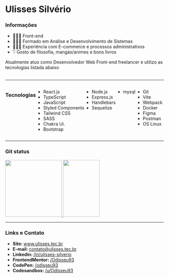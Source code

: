# Ulisses Silvério

<div>
	<h3>Informações</h3>
	 <ul>
	  <li>👨🏽‍💻️  Front-end</li>
	  <li>👨🏽‍🎓️  Formado em Análise e Desenvolvimento de Sistemas</li>
	  <li>👨🏽‍💼️  Experiência com E-commerce e processos administrativos</li>	
	  <li>❔  Gosto de filosofia, mangás/animes e bons livros</li>
	 </ul>
<p>Atualmente atuo como Desenvolvedor Web Front-end freelancer e utilizo as tecnologias listada abaixo <br/></br>

---

<div class="technologies" style="display: flex;">
	<h3>Tecnologias</h3>
	<ul class="front-end">
		<li>React.js</li>
		<li>TypeScript</li>
		<li>JavaScript</li>		 
		<li>Styled Components</li>	 
		<li>Tailwind CSS</li>	
		<li>SASS</li>	
		<li>Chakra Ui.</li>
		<li>Bootstrap</li>
	</ul>			 
	<ul class="back-end">
	<li>Node.js</li>
	<li>Express.js</li>
	<li>Handlebars</li>
	<li>Sequelize</li>
	</ul>
	<ul class="database">
	<li>mysql</li>
	</ul>
	<ul class="others">
		<li>Git</li>
		<li>Vite</li>		 
		<li>Webpack</li>
		<li>Docker</li>
	        <li>Figma</li>	
		<li>Postman</li>
		<li>OS Linux</li>
	</ul>
<!-- 	<img align="center" alt="react,typescript and javascript icons"  src="https://skillicons.dev/icons?i=react,typescript,javascript"><br/> <br/>
	<img align="center" alt="tech icons"  src="https://skillicons.dev/icons?i=styledcomponents,tailwind,sass,bootstrap"><br/><br/>
	<img align="center" alt="tech icons"  src="https://skillicons.dev/icons?i=vite,webpack,docker"><br/><br/>
	<img align="center" alt="git,figma and postman icons"  src="https://skillicons.dev/icons?i=nodejs,express,mysql,sequelize"><br/><br/>
	<img align="center" alt="git,figma and postman icons"  src="https://skillicons.dev/icons?i=git,figma,postman"><br/><br/>
	<img align="center" alt="linux icon"  src="https://skillicons.dev/icons?i=linux"> -->
</div>

---

<div>
	<h3>Git status</h3>
		 <a href="https://github.com/odisseu93">
 		 	<img  height='180em' src='https://github-readme-streak-stats.herokuapp.com?user=odisseu93&theme=chartreuse-dark&hide_format=j%20M%5B%20Y%5D&fire=DD0000&ring=52DD81&dates=52DD81&stroke=ABCFDD'/>
  			<img  height="180em" width="48%" src="https://github-readme-stats-git-masterrstaa-rickstaa.vercel.app/api?username=odisseu93&show_icons=true&theme=dark&include_all_commits=true&count_private=true"/>
  		 </a>
</div>

---

<h3>Links e Contato</h3>
<ul align='left'>
	<li><b> Site: </b><a href="https://www.ulisses.tec.br/">www.ulisses.tec.br</a></li>
	<li><b> E-mail: </b><a href="mailto:contato@ulisses.tec.br">contato@ulisses.tec.br</a></li>
	<li><b> Linkedin: </b><a href="https://www.linkedin.com/in/ulisses-silverio"> /in/ulisses-silverio</a></li>
	<li><b> FrontendMentor: </b><a href="https://www.frontendmentor.io/profile/Odisseu93"> /Odisseu93</a></li>
	<li><b> CodePen: </b><a href="https://codepen.io/odisseu93"> /odisseu93</a></li>
	<li><b> Codesandbox: </b><a href="https://codesandbox.io/u/Odisseu93"> /u/Odisseu93</a></li>
</ul>
